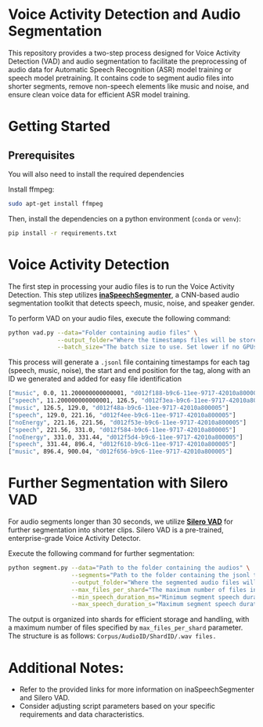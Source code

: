 # Voice Activity Detection and Audio Segmentation
This repository provides a two-step process designed for Voice Activity Detection (VAD) and audio segmentation to facilitate the preprocessing of audio data for Automatic Speech Recognition (ASR) model training or speech model pretraining. 
It contains code to segment audio files into shorter segments, remove non-speech elements like music and noise, and ensure clean voice data for efficient ASR model training.

# Getting Started

## Prerequisites
You will also need to install the required dependencies

Install ffmpeg:
```bash
sudo apt-get install ffmpeg
```
Then, install the dependencies on a python environment (`conda` or `venv`):

```bash
pip install -r requirements.txt
```

# Voice Activity Detection
The first step in processing your audio files is to run the Voice Activity Detection. This step utilizes **[inaSpeechSegmenter](https://github.com/ina-foss/inaSpeechSegmenter/tree/master)**, a CNN-based audio segmentation toolkit that detects speech, music, noise, and speaker gender.

To perform VAD on your audio files, execute the following command:

```bash
python vad.py --data="Folder containing audio files" \
              --output_folder="Where the timestamps files will be stored" \
              --batch_size="The batch size to use. Set lower if no GPUs are available"

```

This process will generate a `.jsonl` file containing timestamps for each tag (speech, music, noise), the start and end position for the tag, along with an ID we generated and added for easy file identification

```bash
["music", 0.0, 11.200000000000001, "d012f188-b9c6-11ee-9717-42010a800005"]
["speech", 11.200000000000001, 126.5, "d012f3ea-b9c6-11ee-9717-42010a800005"]
["music", 126.5, 129.0, "d012f48a-b9c6-11ee-9717-42010a800005"]
["speech", 129.0, 221.16, "d012f4ee-b9c6-11ee-9717-42010a800005"]
["noEnergy", 221.16, 221.56, "d012f53e-b9c6-11ee-9717-42010a800005"]
["speech", 221.56, 331.0, "d012f584-b9c6-11ee-9717-42010a800005"]
["noEnergy", 331.0, 331.44, "d012f5d4-b9c6-11ee-9717-42010a800005"]
["speech", 331.44, 896.4, "d012f610-b9c6-11ee-9717-42010a800005"]
["music", 896.4, 900.04, "d012f656-b9c6-11ee-9717-42010a800005"]

```

# Further Segmentation with Silero VAD
For audio segments longer than 30 seconds, we utilize **[Silero VAD](https://github.com/snakers4/silero-vad)** for further segmentation into shorter clips. Silero VAD is a pre-trained, enterprise-grade Voice Activity Detector.

Execute the following command for further segmentation:

```bash
python segment.py --data="Path to the folder containing the audios" \
                  --segments="Path to the folder containing the jsonl timestamps, generated in previous steps" \
                  --output_folder="Where the segmented audio files will be stored" \
                  --max_files_per_shard="The maximum number of files in each shard" \
                  --min_speech_duration_ms="Minimum segment speech duration in milliseconds" \
                  --max_speech_duration_s="Maximum segment speech duration in seconds"


```

The output is organized into shards for efficient storage and handling, with a maximum number of files specified by `max_files_per_shard` parameter. The structure is as follows: `Corpus/AudioID/ShardID/.wav files.`

# Additional Notes:

- Refer to the provided links for more information on inaSpeechSegmenter and Silero VAD.
- Consider adjusting script parameters based on your specific requirements and data characteristics.
